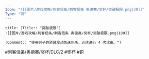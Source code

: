 ```yaml
---
Icon: "![[图片/游戏攻略/刺客信条/刺客信条 奥德赛/奖杯/突破极限.png|30]]"
Type: "铜"
---
```

```ad-common-bronze-trophy
title: (Title:: "突破极限")
![[图片/游戏攻略/刺客信条/刺客信条 奥德赛/奖杯/突破极限.png|100]]

(Comment:: "使用狮子的骄傲发动急速刺杀，连续进行 4 次攻击。")
```

#刺客信条/奥德赛/奖杯/DLC/2 #奖杯 #铜
